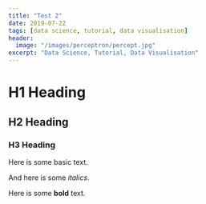 ```yaml
---
title: "Test 2"
date: 2019-07-22
tags: [data science, tutorial, data visualisation]
header:
  image: "/images/perceptron/percept.jpg"
excerpt: "Data Science, Tutorial, Data Visualisation"
---
```


# H1 Heading

## H2 Heading

### H3 Heading

Here is some basic text.

And here is some *italics*.

Here is some **bold** text.
